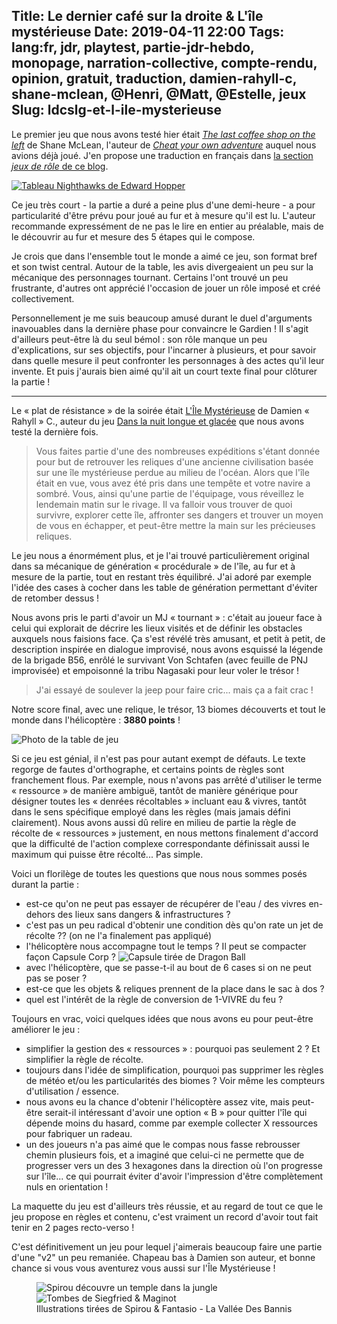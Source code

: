 Title: Le dernier café sur la droite & L'île mystérieuse
Date: 2019-04-11 22:00
Tags: lang:fr, jdr, playtest, partie-jdr-hebdo, monopage, narration-collective, compte-rendu, opinion, gratuit, traduction, damien-rahyll-c, shane-mclean, @Henri, @Matt, @Estelle, jeux
Slug: ldcslg-et-l-ile-mysterieuse
---

Le premier jeu que nous avons testé hier était [_The last coffee shop on the left_](http://cheatyourownadventure.co.uk/the-last-coffee-shop-on-the-left)
de Shane McLean, l'auteur de [_Cheat your own adventure_](la-tour-et-cheat-your-own-adventure.html) auquel nous avions déjà joué.
J'en propose une traduction en français dans [la section _jeux de rôle_ de ce blog](pages/jeux-de-role.html).

[![Tableau Nighthawks de Edward Hopper](images/2019/04/Nighthawks_by_Edward_Hopper_1942.jpg)](https://en.wikipedia.org/wiki/Nighthawks)

Ce jeu très court - la partie a duré a peine plus d'une demi-heure - a pour particularité
d'être prévu pour joué au fur et à mesure qu'il est lu.
L'auteur recommande expressément de ne pas le lire en entier au préalable,
mais de le découvrir au fur et mesure des 5 étapes qui le compose.

Je crois que dans l'ensemble tout le monde a aimé ce jeu,
son format bref et son twist central.
Autour de la table, les avis divergeaient un peu sur la mécanique des personnages tournant.
Certains l'ont trouvé un peu frustrante, d'autres ont apprécié l'occasion de jouer un rôle
imposé et créé collectivement.

Personnellement je me suis beaucoup amusé durant le duel d'arguments inavouables
dans la dernière phase pour convaincre le Gardien !
Il s'agit d'ailleurs peut-être là du seul bémol : son rôle manque un peu d'explications,
sur ses objectifs, pour l'incarner à plusieurs, et pour savoir
dans quelle mesure il peut confronter les personnages à des actes qu'il leur invente.
Et puis j'aurais bien aimé qu'il ait un court texte final pour clôturer la partie !

---

Le « plat de résistance » de la soirée était [L'Île Mystérieuse](http://troplongpaslu.fr/jeux-de-role-court/lile-mysterieuse/) de Damien « Rahyll » C.,
auteur du jeu [Dans la nuit longue et glacée](dans-la-nuit-longue-et-glacee.html) que nous avons testé la dernière fois.

<blockquote>
Vous faites partie d'une des nombreuses expéditions s'étant donnée pour but de retrouver
les reliques d'une ancienne civilisation basée sur une île mystérieuse perdue au milieu de l'océan.
Alors que l'île était en vue, vous avez été pris dans une tempête et votre navire a sombré.
Vous, ainsi qu'une partie de l'équipage, vous réveillez le lendemain matin sur le rivage.
Il va falloir vous trouver de quoi survivre, explorer cette île, affronter ses dangers
et trouver un moyen de vous en échapper, et peut-être mettre la main sur les précieuses reliques.
</blockquote>

Le jeu nous a énormément plus, et je l'ai trouvé particulièrement original dans sa mécanique
de génération « procédurale » de l'île, au fur et à mesure de la partie,
tout en restant très équilibré.
J'ai adoré par exemple l'idée des cases à cocher dans les table de génération
permettant d'éviter de retomber dessus !

Nous avons pris le parti d'avoir un MJ « tournant » :
c'était au joueur face à celui qui explorait de décrire les lieux visités
et de définir les obstacles auxquels nous faisions face.
Ça s'est révélé très amusant, et petit à petit, de description inspirée en dialogue improvisé,
nous avons esquissé la légende de la brigade B56,
enrôlé le survivant Von Schtafen (avec feuille de PNJ improvisée) et empoisonné la tribu Nagasaki pour leur voler le trésor !

> J'ai essayé de soulever la jeep pour faire cric... mais ça a fait crac !

Notre score final, avec une relique, le trésor, 13 biomes découverts et tout le monde dans l'hélicoptère : **3880 points** !

![Photo de la table de jeu](images/2019/04/lile-mysterieuse.jpg)

Si ce jeu est génial, il n'est pas pour autant exempt de défauts.
Le texte regorge de fautes d'orthographe, et certains points de règles sont franchement flous.
Par exemple, nous n'avons pas arrêté d'utiliser le terme « ressource » de manière ambiguë,
tantôt de manière générique pour désigner toutes les « denrées récoltables » incluant eau & vivres,
tantôt dans le sens spécifique employé dans les règles (mais jamais défini clairement).
Nous avons aussi dû relire en milieu de partie la règle de récolte de « ressources » justement,
en nous mettons finalement d'accord que la difficulté de l'action complexe correspondante
définissait aussi le maximum qui puisse être récolté... Pas simple.

Voici un florilège de toutes les questions que nous nous sommes posés durant la partie :

- est-ce qu'on ne peut pas essayer de récupérer de l'eau / des vivres en-dehors des lieux sans dangers & infrastructures ?
- c'est pas un peu radical d'obtenir une condition dès qu'on rate un jet de récolte ?? (on ne l'a finalement pas appliqué)
- l'hélicoptère nous accompagne tout le temps ? Il peut se compacter façon Capsule Corp ? ![Capsule tirée de Dragon Ball](images/2019/04/dragonball-capsule.jpg)
- avec l'hélicoptère, que se passe-t-il au bout de 6 cases si on ne peut pas se poser ?
- est-ce que les objets & reliques prennent de la place dans le sac à dos ?
- quel est l'intérêt de la règle de conversion de 1-VIVRE du feu ?

Toujours en vrac, voici quelques idées que nous avons eu pour peut-être améliorer le jeu :

- simplifier la gestion des « ressources » : pourquoi pas seulement 2 ? Et simplifier la règle de récolte.
- toujours dans l'idée de simplification, pourquoi pas supprimer les règles de météo et/ou les particularités des biomes ?
Voir même les compteurs d'utilisation / essence.
- nous avons eu la chance d'obtenir l'hélicoptère assez vite, mais peut-être serait-il intéressant
d'avoir une option « B » pour quitter l'île qui dépende moins du hasard, comme par exemple collecter X ressources
pour fabriquer un radeau.
- un des joueurs n'a pas aimé que le compas nous fasse rebrousser chemin plusieurs fois,
et a imaginé que celui-ci ne permette que de progresser vers un des 3 hexagones dans la direction
où l'on progresse sur l'île... ce qui pourrait éviter d'avoir l'impression d'être complètement nuls en orientation !

La maquette du jeu est d'ailleurs très réussie, et au regard de tout ce que le jeu propose en règles et contenu,
c'est vraiment un record d'avoir tout fait tenir en 2 pages recto-verso !

C'est définitivement un jeu pour lequel j'aimerais beaucoup faire une partie d'une "v2"
un peu remaniée.
Chapeau bas à Damien son auteur, et bonne chance si vous vous aventurez vous aussi sur l'Île Mystérieuse !

<figure>
  <img alt="Spirou découvre un temple dans la jungle" src="images/2019/04/SpirouEtFantasio_LaValleeDesBannis_Temple.png">
  <img alt="Tombes de Siegfried & Maginot" src="images/2019/04/SpirouEtFantasio_LaValleeDesBannis_Tombes.png">
  <figcaption>Illustrations tirées de Spirou & Fantasio - La Vallée Des Bannis</figcaption>
</figure>

<style>
article hr { margin: 5rem; }
article figure img { width: 30rem; }
article li img { width: 7rem; float: right; }
</style>